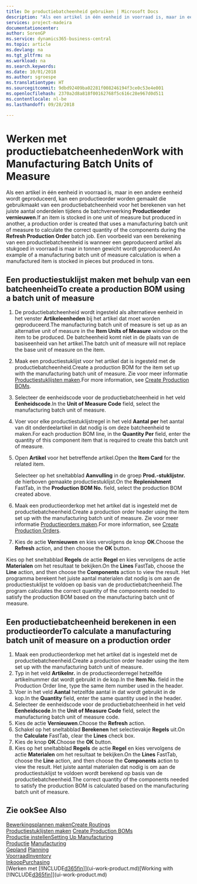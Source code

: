 ```yaml
---
title: De productiebatcheenheid gebruiken | Microsoft Docs
description: "Als een artikel in één eenheid in voorraad is, maar in een andere eenheid wordt geproduceerd, moet de productieorder gebruikmaken van een productiebatcheenheid voor het berekenen van het juiste aantal onderdelen. Een voorbeeld van een berekening van een productiebatcheenheid is wanneer een geproduceerd artikel als stukgoed in voorraad is maar in tonnen gewicht wordt geproduceerd."
services: project-madeira
documentationcenter: 
author: SorenGP
ms.service: dynamics365-business-central
ms.topic: article
ms.devlang: na
ms.tgt_pltfrm: na
ms.workload: na
ms.search.keywords: 
ms.date: 10/01/2018
ms.author: sgroespe
ms.translationtype: HT
ms.sourcegitcommit: 9dbd92409ba02281f008246194f3ce0c53e4e001
ms.openlocfilehash: 2370a2d8a818f00162768f5c616c28e967d0d511
ms.contentlocale: nl-be
ms.lasthandoff: 09/28/2018

---
```

# <a name="work-with-manufacturing-batch-units-of-measure"></a><span data-ttu-id="67c01-104">Werken met productiebatcheenheden</span><span class="sxs-lookup"><span data-stu-id="67c01-104">Work with Manufacturing Batch Units of Measure</span></span>
<span data-ttu-id="67c01-105">Als een artikel in één eenheid in voorraad is, maar in een andere eenheid wordt geproduceerd, kan een productieorder worden gemaakt die gebruikmaakt van een productiebatcheenheid voor het berekenen van het juiste aantal onderdelen tijdens de batchverwerking **Productieorder vernieuwen**.</span><span class="sxs-lookup"><span data-stu-id="67c01-105">If an item is stocked in one unit of measure but produced in another, a production order is created that uses a manufacturing batch unit of measure to calculate the correct quantity of the components during the **Refresh Production Order** batch job.</span></span> <span data-ttu-id="67c01-106">Een voorbeeld van een berekening van een productiebatcheenheid is wanneer een geproduceerd artikel als stukgoed in voorraad is maar in tonnen gewicht wordt geproduceerd.</span><span class="sxs-lookup"><span data-stu-id="67c01-106">An example of a manufacturing batch unit of measure calculation is when a manufactured item is stocked in pieces but produced in tons.</span></span>  

## <a name="to-create-a-production-bom-using-a-batch-unit-of-measure"></a><span data-ttu-id="67c01-107">Een productiestuklijst maken met behulp van een batcheenheid</span><span class="sxs-lookup"><span data-stu-id="67c01-107">To create a production BOM using a batch unit of measure</span></span>  
1.  <span data-ttu-id="67c01-108">De productiebatcheenheid wordt ingesteld als alternatieve eenheid in het venster **Artikeleenheden** bij het artikel dat moet worden geproduceerd.</span><span class="sxs-lookup"><span data-stu-id="67c01-108">The manufacturing batch unit of measure is set up as an alternative unit of measure in the **Item Units of Measure** window on the item to be produced.</span></span> <span data-ttu-id="67c01-109">De batcheenheid komt niet in de plaats van de basiseenheid van het artikel.</span><span class="sxs-lookup"><span data-stu-id="67c01-109">The batch unit of measure will not replace the base unit of measure on the item.</span></span>  
2.  <span data-ttu-id="67c01-110">Maak een productiestuklijst voor het artikel dat is ingesteld met de productiebatcheenheid.</span><span class="sxs-lookup"><span data-stu-id="67c01-110">Create a production BOM for the item set up with the manufacturing batch unit of measure.</span></span> <span data-ttu-id="67c01-111">Zie voor meer informatie [Productiestuklijsten maken](production-how-to-create-production-boms.md).</span><span class="sxs-lookup"><span data-stu-id="67c01-111">For more information, see [Create Production BOMs](production-how-to-create-production-boms.md).</span></span>  
3.  <span data-ttu-id="67c01-112">Selecteer de eenheidscode voor de productiebatcheenheid in het veld **Eenheidscode**.</span><span class="sxs-lookup"><span data-stu-id="67c01-112">In the **Unit of Measure Code** field, select the manufacturing batch unit of measure.</span></span>  
4.  <span data-ttu-id="67c01-113">Voer voor elke productiestuklijstregel in het veld **Aantal per** het aantal van dit onderdeelartikel in dat nodig is om deze batcheenheid te maken.</span><span class="sxs-lookup"><span data-stu-id="67c01-113">For each production BOM line, in the **Quantity Per** field, enter the quantity of this component item that is required to create this batch unit of measure.</span></span>  
5.  <span data-ttu-id="67c01-114">Open **Artikel** voor het betreffende artikel.</span><span class="sxs-lookup"><span data-stu-id="67c01-114">Open the **Item Card** for the related item.</span></span>  

    <span data-ttu-id="67c01-115">Selecteer op het sneltabblad **Aanvulling** in de groep **Prod.-stuklijstnr.** de hierboven gemaakte productiestuklijst.</span><span class="sxs-lookup"><span data-stu-id="67c01-115">On the **Replenishment** FastTab, in the **Production BOM No.** field, select the production BOM created above.</span></span>  
6.  <span data-ttu-id="67c01-116">Maak een productieorderkop met het artikel dat is ingesteld met de productiebatcheenheid.</span><span class="sxs-lookup"><span data-stu-id="67c01-116">Create a production order header using the item set up with the manufacturing batch unit of measure.</span></span> <span data-ttu-id="67c01-117">Zie voor meer informatie [Productieorders maken](production-how-to-create-production-orders.md).</span><span class="sxs-lookup"><span data-stu-id="67c01-117">For more information, see [Create Production Orders](production-how-to-create-production-orders.md).</span></span>  
7.  <span data-ttu-id="67c01-118">Kies de actie **Vernieuwen** en kies vervolgens de knop **OK**.</span><span class="sxs-lookup"><span data-stu-id="67c01-118">Choose the **Refresh** action, and then choose  the **OK** button.</span></span>  

<span data-ttu-id="67c01-119">Kies op het sneltabblad **Regels** de actie **Regel** en kies vervolgens de actie **Materialen** om het resultaat te bekijken.</span><span class="sxs-lookup"><span data-stu-id="67c01-119">On the **Lines** FastTab, choose the **Line** action, and then choose the **Components** action to view the result.</span></span> <span data-ttu-id="67c01-120">Het programma berekent het juiste aantal materialen dat nodig is om aan de productiestuklijst te voldoen op basis van de productiebatcheenheid.</span><span class="sxs-lookup"><span data-stu-id="67c01-120">The program calculates the correct quantity of the components needed to satisfy the production BOM based on the manufacturing batch unit of measure.</span></span>  

## <a name="to-calculate-a-manufacturing-batch-unit-of-measure-on-a-production-order"></a><span data-ttu-id="67c01-121">Een productiebatcheenheid berekenen in een productieorder</span><span class="sxs-lookup"><span data-stu-id="67c01-121">To calculate a manufacturing batch unit of measure on a production order</span></span>  
1.  <span data-ttu-id="67c01-122">Maak een productieorderkop met het artikel dat is ingesteld met de productiebatcheenheid.</span><span class="sxs-lookup"><span data-stu-id="67c01-122">Create a production order header using the item set up with the manufacturing batch unit of measure.</span></span>  
2.  <span data-ttu-id="67c01-123">Typ in het veld **Artikelnr.** in de productieorderregel hetzelfde artikelnummer dat wordt gebruikt in de kop.</span><span class="sxs-lookup"><span data-stu-id="67c01-123">In the **Item No.** field in the Production Order line, type the same item number used in the header.</span></span>  
3.  <span data-ttu-id="67c01-124">Voer in het veld **Aantal** hetzelfde aantal in dat wordt gebruikt in de kop.</span><span class="sxs-lookup"><span data-stu-id="67c01-124">In the **Quantity** field, enter the same quantity used in the header.</span></span>  
4.  <span data-ttu-id="67c01-125">Selecteer de eenheidscode voor de productiebatcheenheid in het veld **Eenheidscode**.</span><span class="sxs-lookup"><span data-stu-id="67c01-125">In the **Unit of Measure Code** field, select the manufacturing batch unit of measure code.</span></span>  
5.  <span data-ttu-id="67c01-126">Kies de actie **Vernieuwen**.</span><span class="sxs-lookup"><span data-stu-id="67c01-126">Choose the **Refresh** action.</span></span>
6.  <span data-ttu-id="67c01-127">Schakel op het sneltabblad **Berekenen** het selectievakje **Regels** uit.</span><span class="sxs-lookup"><span data-stu-id="67c01-127">On the **Calculate** FastTab, clear the **Lines** check box.</span></span>  
7.  <span data-ttu-id="67c01-128">Kies de knop **OK**.</span><span class="sxs-lookup"><span data-stu-id="67c01-128">Choose the **OK** button.</span></span>  
8.  <span data-ttu-id="67c01-129">Kies op het sneltabblad **Regels** de actie **Regel** en kies vervolgens de actie **Materialen** om het resultaat te bekijken.</span><span class="sxs-lookup"><span data-stu-id="67c01-129">On the **Lines** FastTab, choose the **Line** action, and then choose the **Components** action to view the result.</span></span> <span data-ttu-id="67c01-130">Het juiste aantal materialen dat nodig is om aan de productiestuklijst te voldoen wordt berekend op basis van de productiebatcheenheid.</span><span class="sxs-lookup"><span data-stu-id="67c01-130">The correct quantity of the components needed to satisfy the production BOM is calculated based on the manufacturing batch unit of measure.</span></span>  

## <a name="see-also"></a><span data-ttu-id="67c01-131">Zie ook</span><span class="sxs-lookup"><span data-stu-id="67c01-131">See Also</span></span>  
[<span data-ttu-id="67c01-132">Bewerkingsplannen maken</span><span class="sxs-lookup"><span data-stu-id="67c01-132">Create Routings</span></span>](production-how-to-create-routings.md)  
<span data-ttu-id="67c01-133">[Productiestuklijsten maken](production-how-to-create-production-boms.md)   </span><span class="sxs-lookup"><span data-stu-id="67c01-133">[Create Production BOMs](production-how-to-create-production-boms.md)   </span></span>  
[<span data-ttu-id="67c01-134">Productie instellen</span><span class="sxs-lookup"><span data-stu-id="67c01-134">Setting Up Manufacturing</span></span>](production-configure-production-processes.md)  
<span data-ttu-id="67c01-135">[Productie](production-manage-manufacturing.md)  </span><span class="sxs-lookup"><span data-stu-id="67c01-135">[Manufacturing](production-manage-manufacturing.md)  </span></span>  
<span data-ttu-id="67c01-136">[Gepland](production-planning.md) </span><span class="sxs-lookup"><span data-stu-id="67c01-136">[Planning](production-planning.md) </span></span>  
[<span data-ttu-id="67c01-137">Voorraad</span><span class="sxs-lookup"><span data-stu-id="67c01-137">Inventory</span></span>](inventory-manage-inventory.md)  
[<span data-ttu-id="67c01-138">Inkoop</span><span class="sxs-lookup"><span data-stu-id="67c01-138">Purchasing</span></span>](purchasing-manage-purchasing.md)  
<span data-ttu-id="67c01-139">[Werken met [!INCLUDE[d365fin](includes/d365fin_md.md)]](ui-work-product.md)</span><span class="sxs-lookup"><span data-stu-id="67c01-139">[Working with [!INCLUDE[d365fin](includes/d365fin_md.md)]](ui-work-product.md)</span></span>  

